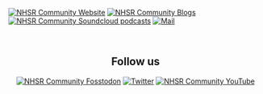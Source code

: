 <a href="https://nhsrcommunity.com/" target="_blank"><img alt="NHSR Community Website" src=https://img.shields.io/badge/Website-NHS--R-blue></a> 
<a href="https://nhsrcommunity.com/blogs/blogs/" target="_blank"><img alt="NHSR Community Blogs" src=https://img.shields.io/badge/Blogs-NHS--R-yellow></a>
<a href="https://soundcloud.com/nhs-r-community" target="_blank"><img alt="NHSR Community Soundcloud podcasts" src=https://img.shields.io/badge/Podcasts-NHS--R-red></a>
<a href="mailto:nhs.rcommunity@nhs.net" target="_blank"><img alt="Mail" src="https://img.shields.io/badge/-nhs.rcommunity@nhs.net-c14438?style=flat-square&logo=Gmail&logoColor=white&link=mailto:nhs.rcommunity@nhs.net"/></a> 

<br> 

<h2 align="center">Follow us</h2>
<p align="center"><a 
href="https://fosstodon.org/@NHSrCommunity" target="_blank"><img alt="NHSR Community Fosstodon" src=https://img.shields.io/mastodon/follow/109428963417193764?domain=https%3A%2F%2Ffosstodon.org&style=social></a> <a 
href="https://twitter.com/NHSrCommunity" target="_blank"><img alt="Twitter" src="https://img.shields.io/twitter/follow/NHSrCommunity" /></a> <a href="https://www.youtube.com/c/NHSRCommunity" target="_blank"><img alt="NHSR Community YouTube" src=<img alt="YouTube Channel Subscribers" src="https://img.shields.io/youtube/channel/subscribers/UCMwM-3tg_-Pbx8hKO78q5EA?style=social"></a><a
</a>
</p>  
  
<!--
<details>
  <summary><b> Acknowledgements </b></summary>
  
https://shields.io/category/build 
</details> 

-->
